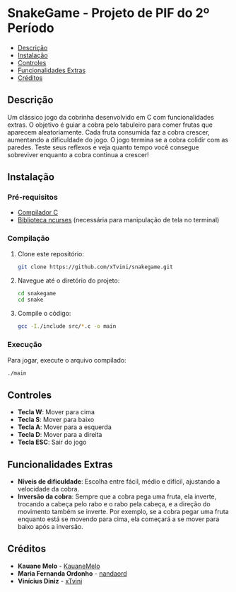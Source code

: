 # SnakeGame - Projeto de PIF do 2º Período

 - [Descrição](#descrição)
- [Instalação](#instalação)
- [Controles](#controles)
- [Funcionalidades Extras](#funcionalidades-extras)
- [Créditos](#créditos)

## Descrição
Um clássico jogo da cobrinha desenvolvido em C com funcionalidades extras. O objetivo é guiar a cobra pelo tabuleiro para comer frutas que aparecem aleatoriamente. Cada fruta consumida faz a cobra crescer, aumentando a dificuldade do jogo. O jogo termina se a cobra colidir com as paredes. Teste seus reflexos e veja quanto tempo você consegue sobreviver enquanto a cobra continua a crescer!

## Instalação
### Pré-requisitos
- [Compilador C](https://gcc.gnu.org/)
- [Biblioteca ncurses](https://invisible-island.net/ncurses/) (necessária para manipulação de tela no terminal)

### Compilação
1. Clone este repositório:
    ```sh
    git clone https://github.com/xTvini/snakegame.git
    ```
2. Navegue até o diretório do projeto:
    ```sh
    cd snakegame
    cd snake
    ```
3. Compile o código:
    ```sh
    gcc -I./include src/*.c -o main
    ```
    
### Execução
Para jogar, execute o arquivo compilado:
```sh
./main
```

## Controles
- **Tecla W**: Mover para cima
- **Tecla S**: Mover para baixo
- **Tecla A**: Mover para a esquerda
- **Tecla D**: Mover para a direita
- **Tecla ESC**: Sair do jogo

## Funcionalidades Extras
- **Níveis de dificuldade**: Escolha entre fácil, médio e difícil, ajustando a velocidade da cobra.
- **Inversão da cobra**: Sempre que a cobra pega uma fruta, ela inverte, trocando a cabeça pelo rabo e o rabo pela cabeça, e a direção do movimento também se inverte. Por exemplo, se a cobra pegar uma fruta enquanto está se movendo para cima, ela começará a se mover para baixo após a inversão.

## Créditos
- **Kauane Melo** - [KauaneMelo](https://github.com/KauaneMelo)
- **Maria Fernanda Ordonho** - [nandaord](https://github.com/nandaord)
- **Vinícius Diniz** - [xTvini](https://github.com/xTvini)
